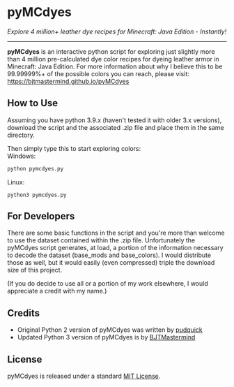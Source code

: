 # pyMCdyes 
<i>Explore 4 million+ leather dye recipes for Minecraft: Java Edition - Instantly!</i><hr>

**pyMCdyes** is an interactive python script for exploring just slightly more than 4 million pre-calculated dye color recipes for dyeing leather armor in Minecraft: Java Edition. For more information about why I believe this to be 99.99999%+ of the possible colors you can reach, please visit: https://bjtmastermind.github.io/pyMCdyes

## How to Use
Assuming you have python 3.9.x (haven't tested it with older 3.x versions), download the script and the associated .zip file and place them in the same directory.

Then simply type this to start exploring colors: <br>
Windows:
```cmd
python pymcdyes.py
```
Linux:
```
python3 pymcdyes.py
```

## For Developers
There are some basic functions in the script and you're more than welcome to use the dataset contained within the .zip file. Unfortunately the pyMCdyes script generates, at load, a portion of the information necessary to decode the dataset (base_mods and base_colors). I would distribute those as well, but it would easily (even compressed) triple the download size of this project.

(If you do decide to use all or a portion of my work elsewhere, I would appreciate a credit with my name.)

## Credits

- Original Python 2 version of pyMCdyes was written by [pudquick](https://github.com/pudquick/pyMCdyes)
- Updated Python 3 version of pyMCdyes is by [BJTMastermind](https://github.com/BJTMastermind/pyMCdyes)

## License

pyMCdyes is released under a standard [MIT License](https://github.com/BJTMastermind/pyMCdyes/blob/master/LICENSE).
